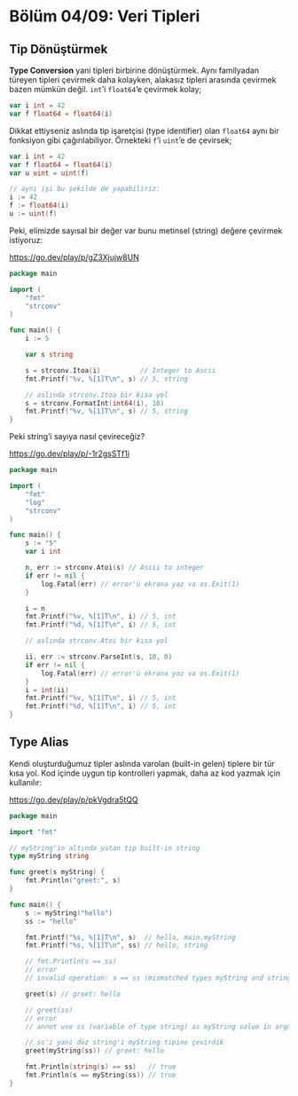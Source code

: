 # Bölüm 04/09: Veri Tipleri

## Tip Dönüştürmek

**Type Conversion** yani tipleri birbirine dönüştürmek. Aynı familyadan
türeyen tipleri çevirmek daha kolayken, alakasız tipleri arasında çevirmek
bazen mümkün değil. `int`’i `float64`’e çevirmek kolay;

```go
var i int = 42
var f float64 = float64(i)
```

Dikkat ettiyseniz aslında tip işaretçisi (type identifier) olan `float64` aynı
bir fonksiyon gibi çağırılabiliyor. Örnekteki `f`’i `uint`’e de çevirsek;

```go
var i int = 42
var f float64 = float64(i)
var u uint = uint(f)

// aynı işi bu şekilde de yapabiliriz:
i := 42
f := float64(i)
u := uint(f)
```

Peki, elimizde sayısal bir değer var bunu metinsel (string) değere çevirmek
istiyoruz:

https://go.dev/play/p/gZ3Xjujw8UN

```go
package main

import (
	"fmt"
	"strconv"
)

func main() {
	i := 5

	var s string

	s = strconv.Itoa(i)          // Integer to Ascii
	fmt.Printf("%v, %[1]T\n", s) // 5, string

	// aslında strconv.Itoa bir kısa yol
	s = strconv.FormatInt(int64(i), 10)
	fmt.Printf("%v, %[1]T\n", s) // 5, string
}
```

Peki string’i sayıya nasıl çevireceğiz?

https://go.dev/play/p/-1r2gsSTf1i

```go
package main

import (
	"fmt"
	"log"
	"strconv"
)

func main() {
	s := "5"
	var i int

	n, err := strconv.Atoi(s) // Ascii to integer
	if err != nil {
		log.Fatal(err) // error'ü ekrana yaz va os.Exit(1)
	}

	i = n
	fmt.Printf("%v, %[1]T\n", i) // 5, int
	fmt.Printf("%d, %[1]T\n", i) // 5, int

	// aslında strconv.Atoi bir kısa yol

	ii, err := strconv.ParseInt(s, 10, 0)
	if err != nil {
		log.Fatal(err) // error'ü ekrana yaz va os.Exit(1)
	}
	i = int(ii)
	fmt.Printf("%v, %[1]T\n", i) // 5, int
	fmt.Printf("%d, %[1]T\n", i) // 5, int
}
```

## Type Alias

Kendi oluşturduğumuz tipler aslında varolan (built-in gelen) tiplere bir tür
kısa yol. Kod içinde uygun tip kontrolleri yapmak, daha az kod yazmak için
kullanılır:

https://go.dev/play/p/pkVgdra5tQQ

```go
package main

import "fmt"

// myString'in altında yatan tip built-in string
type myString string

func greet(s myString) {
	fmt.Println("greet:", s)
}

func main() {
	s := myString("hello")
	ss := "hello"

	fmt.Printf("%s, %[1]T\n", s)  // hello, main.myString
	fmt.Printf("%s, %[1]T\n", ss) // hello, string

	// fmt.Println(s == ss)
	// error
	// invalid operation: s == ss (mismatched types myString and string)

	greet(s) // greet: hello

	// greet(ss)
	// error
	// annot use ss (variable of type string) as myString value in argument to greet

	// ss'i yani düz string'i myString tipine çevirdik
	greet(myString(ss)) // greet: hello

	fmt.Println(string(s) == ss)   // true
	fmt.Println(s == myString(ss)) // true
}
```
